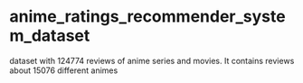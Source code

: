 # anime_ratings_recommender_system_dataset
dataset with 124774 reviews of anime series and movies.  It contains reviews about 15076 different animes
